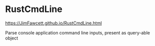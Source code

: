 # RustCmdLine

https://JimFawcett.github.io/RustCmdLine.html

Parse console application command line inputs, present as query-able object
